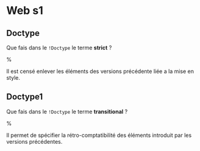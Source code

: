 # Web s1

## Doctype

Que fais dans le ```!Doctype``` le terme __strict__ ?

%

Il est censé enlever les éléments des versions précédente liée a la mise en style. 

## Doctype1

Que fais dans le ```!Doctype``` le terme __transitional__ ?

%

Il permet de spécifier la rétro-comptatibilité des éléments introduit par les versions précédentes.
